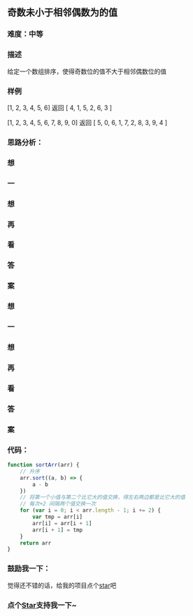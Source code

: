 ## 奇数未小于相邻偶数为的值

### 难度：中等

### 描述

给定一个数组排序，使得奇数位的值不大于相邻偶数位的值

### 样例

[1, 2, 3, 4, 5, 6] 返回 [ 4, 1, 5, 2, 6, 3 ]

[1, 2, 3, 4, 5, 6, 7, 8, 9, 0] 返回 [ 5, 0, 6, 1, 7, 2, 8, 3, 9, 4 ]

### 思路分析：

### 想

### 一

### 想

### 再

### 看

### 答

### 案

### 想

### 一

### 想

### 再

### 看

### 答

### 案

### 代码：

```js
function sortArr(arr) {
	// 升序
	arr.sort((a, b) => {
		a - b
	})
	// 将第一个小值与第二个比它大的值交换，得左右两边都是比它大的值
	// 每次+2 间隔两个值交换一次
	for (var i = 0; i < arr.length - 1; i += 2) {
		var tmp = arr[i]
		arr[i] = arr[i + 1]
		arr[i + 1] = tmp
	}
	return arr
}
```

### 鼓励我一下：

觉得还不错的话，给我的项目点个[star](https://github.com/OBKoro1/Brush_algorithm)吧

<!-- 特殊字符串：用于修改/删除markdown的结尾提示语-->

### 点个[Star](https://github.com/OBKoro1/Brush_algorithm)支持我一下~
